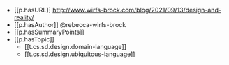 

- [[p.hasURL]] http://www.wirfs-brock.com/blog/2021/09/13/design-and-reality/
- [[p.hasAuthor]] @rebecca-wirfs-brock
- [[p.hasSummaryPoints]]
- [[p.hasTopic]]
  - [[t.cs.sd.design.domain-language]]
  - [[t.cs.sd.design.ubiquitous-language]]
